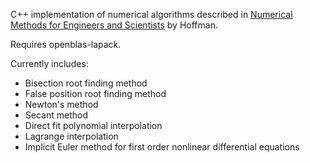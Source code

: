 C++ implementation of numerical algorithms described in [Numerical Methods for
Engineers and Scientists](http://www.amazon.com/Numerical-Methods-Engineers-Scientists-Edition/dp/0824704436) by Hoffman.

Requires openblas-lapack.

Currently includes:
- Bisection root finding method
- False position root finding method
- Newton's method
- Secant method
- Direct fit polynomial interpolation
- Lagrange interpolation
- Implicit Euler method for first order nonlinear differential equations
